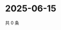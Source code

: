 # 2025-06-15

共 0 条

<!-- BEGIN ZHIHUVIDEO -->
<!-- 最后更新时间 Sun Jun 15 2025 05:10:07 GMT+0800 (China Standard Time) -->

<!-- END ZHIHUVIDEO -->
